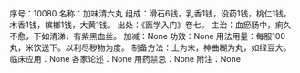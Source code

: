 序号：10080
名称：加味清六丸
组成：滑石6钱，乳香1钱，没药1钱，桃仁1钱，木香1钱，槟榔1钱，大黄1钱。
出处：《医学入门》卷七。
主治：血瘀肠中，痢久不愈，下如清涕，有紫黑血丝。
加减：None
功效：None
用法用量：每服100丸，米饮送下。以利尽秽物为度。
制备方法：上为末，神曲糊为丸，如绿豆大。
临床应用：None
各家论述：None
用药禁忌：None
附注：None
